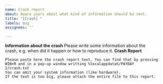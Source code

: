 ```yaml
---
name: Crash report
about: Aware users about what kind of information should be sent.
title: "[Crash] "
labels: bug
assignees: ''

---
```


**Information about the crash**
Please write some information about the crash, e.g. when did it happen or how to reproduce it.
**Crash Report**
```
Please paste here the crash report text. You can find that by pressing WIN+R and in a pop-up window writting %localappdata%/PAYDAY 2/crash.txt
You can omit your system information (like hardware).
If the text is too big, please attach the entire file to this report.
```
